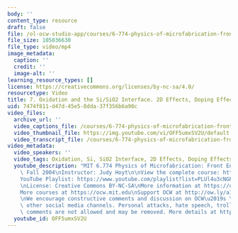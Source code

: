 ```yaml
---
body: ''
content_type: resource
draft: false
file: /ol-ocw-studio-app/courses/6-774-physics-of-microfabrication-front-end-processing-fall-2004/mit6_774f04_lec07_360p_16_9.mp4
file_size: 105036630
file_type: video/mp4
image_metadata:
  caption: ''
  credit: ''
  image-alt: ''
learning_resource_types: []
license: https://creativecommons.org/licenses/by-nc-sa/4.0/
resourcetype: Video
title: 7. Oxidation and the Si/SiO2 Interface. 2D Effects, Doping Effects, Point Defect
uid: 7474f811-d47d-45e5-8dda-37f356b6a90c
video_files:
  archive_url: ''
  video_captions_file: /courses/6-774-physics-of-microfabrication-front-end-processing-fall-2004/11iQpAF0nwkmmu5X7Wddk6Mr2hYucExw5_transcript.webvtt
  video_thumbnail_file: https://img.youtube.com/vi/OFF5umxSV2U/default.jpg
  video_transcript_file: /courses/6-774-physics-of-microfabrication-front-end-processing-fall-2004/11iQpAF0nwkmmu5X7Wddk6Mr2hYucExw5_transcript.pdf
video_metadata:
  video_speakers: ''
  video_tags: Oxidation, Si, SiO2 Interface, 2D Effects, Doping Effects, Point Defect
  youtube_description: "MIT 6.774 Physics of Microfabrication: Front End Processing,\
    \ Fall 2004\nInstructor: Judy Hoyt\n\nView the complete course: https://ocw.mit.edu/courses/6-774-physics-of-microfabrication-front-end-processing-fall-2004/\n\
    YouTube Playlist: https://www.youtube.com/playlist?list=PLUl4u3cNGP61IMhYaHL_x-RzNUIDJD9XK\n\
    \nLicense: Creative Commons BY-NC-SA\nMore information at https://ocw.mit.edu/terms\n\
    More courses at https://ocw.mit.edu\nSupport OCW at http://ow.ly/a1If50zVRlQ\n\
    \nWe encourage constructive comments and discussion on OCW\u2019s YouTube and\
    \ other social media channels. Personal attacks, hate speech, trolling, and inappropriate\
    \ comments are not allowed and may be removed. More details at https://ocw.mit.edu/comments."
  youtube_id: OFF5umxSV2U
---
```

